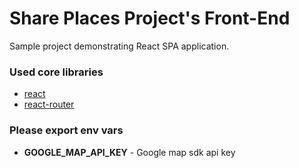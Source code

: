 # Share Places Project's Front-End

Sample project demonstrating React SPA application.

### Used core libraries
- [react](https://reactjs.org/)
- [react-router](https://reactrouter.com/)

### Please export env vars
- **GOOGLE_MAP_API_KEY** - Google map sdk api key

